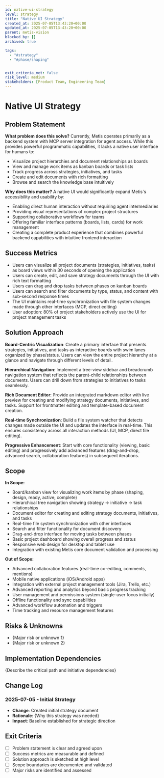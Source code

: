 ```yaml
---
id: native-ui-strategy
level: strategy
title: "Native UI Strategy"
created_at: 2025-07-05T13:43:20+00:00
updated_at: 2025-07-05T13:43:20+00:00
parent: metis-vision
blocked_by: []
archived: true

tags:
  - "#strategy"
  - "#phase/shaping"


exit_criteria_met: false
risk_level: medium
stakeholders: [Product Team, Engineering Team]
---
```


# Native UI Strategy

## Problem Statement

**What problem does this solve?**
Currently, Metis operates primarily as a backend system with MCP server integration for agent access. While this provides powerful programmatic capabilities, it lacks a native user interface for humans to:
- Visualize project hierarchies and document relationships as boards
- View and manage work items as kanban boards or task lists
- Track progress across strategies, initiatives, and tasks
- Create and edit documents with rich formatting
- Browse and search the knowledge base intuitively

**Why does this matter?**
A native UI would significantly expand Metis's accessibility and usability by:
- Enabling direct human interaction without requiring agent intermediaries
- Providing visual representations of complex project structures
- Supporting collaborative workflows for teams
- Offering familiar interface patterns (boards, lists, cards) for work management
- Creating a complete product experience that combines powerful backend capabilities with intuitive frontend interaction

## Success Metrics

- Users can visualize all project documents (strategies, initiatives, tasks) as board views within 30 seconds of opening the application
- Users can create, edit, and save strategy documents through the UI with rich text formatting
- Users can drag and drop tasks between phases on kanban boards
- Users can search and filter documents by type, status, and content with sub-second response times
- The UI maintains real-time synchronization with file system changes made through other interfaces (MCP, direct editing)
- User adoption: 80% of project stakeholders actively use the UI for project management tasks

## Solution Approach

**Board-Centric Visualization**: Create a primary interface that presents strategies, initiatives, and tasks as interactive boards with swim lanes organized by phase/status. Users can view the entire project hierarchy at a glance and navigate through different levels of detail.

**Hierarchical Navigation**: Implement a tree-view sidebar and breadcrumb navigation system that reflects the parent-child relationships between documents. Users can drill down from strategies to initiatives to tasks seamlessly.

**Rich Document Editor**: Provide an integrated markdown editor with live preview for creating and modifying strategy documents, initiatives, and tasks. Support for frontmatter editing and template-based document creation.

**Real-time Synchronization**: Build a file system watcher that detects changes made outside the UI and updates the interface in real-time. This ensures consistency across all interaction methods (UI, MCP, direct file editing).

**Progressive Enhancement**: Start with core functionality (viewing, basic editing) and progressively add advanced features (drag-and-drop, advanced search, collaboration features) in subsequent iterations.

## Scope

**In Scope:**
- Board/kanban view for visualizing work items by phase (shaping, design, ready, active, complete)
- Hierarchical tree navigation showing strategy → initiative → task relationships
- Document editor for creating and editing strategy documents, initiatives, and tasks
- Real-time file system synchronization with other interfaces
- Search and filter functionality for document discovery
- Drag-and-drop interface for moving tasks between phases
- Basic project dashboard showing overall progress and status
- Responsive web design for desktop and tablet use
- Integration with existing Metis core document validation and processing

**Out of Scope:**
- Advanced collaboration features (real-time co-editing, comments, mentions)
- Mobile native applications (iOS/Android apps)
- Integration with external project management tools (Jira, Trello, etc.)
- Advanced reporting and analytics beyond basic progress tracking
- User management and permissions system (single-user focus initially)
- Offline functionality and sync capabilities
- Advanced workflow automation and triggers
- Time tracking and resource management features

## Risks & Unknowns

- {Major risk or unknown 1}
- {Major risk or unknown 2}

## Implementation Dependencies

{Describe the critical path and initiative dependencies}

## Change Log

### 2025-07-05 - Initial Strategy
- **Change**: Created initial strategy document
- **Rationale**: {Why this strategy was needed}
- **Impact**: Baseline established for strategic direction

## Exit Criteria

- [ ] Problem statement is clear and agreed upon
- [ ] Success metrics are measurable and defined
- [ ] Solution approach is sketched at high level
- [ ] Scope boundaries are documented and validated
- [ ] Major risks are identified and assessed